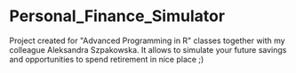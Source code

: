 # Personal_Finance_Simulator
Project created for "Advanced Programming in R" classes together with my colleague Aleksandra Szpakowska. It allows to simulate your future savings and opportunities to spend retirement in nice place ;)
